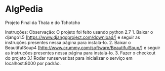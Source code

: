 AlgPedia
========

Projeto Final da Thata e do Tchotcho

Instruções:
	Observação: O projeto foi feito usando python 2.7
	1. Baixar o django1.5 [https://www.djangoproject.com/download/] e seguir as instruções presentes nessa página para instalá-lo.
	2. Baixar o BeautifulSoup4 [http://www.crummy.com/software/BeautifulSoup/] e seguir as instruções presentes nessa página para instalá-lo.
	3. Fazer o checkout do projeto 
		3.1 Rodar runserver.bat para inicializar o serviço em localhost:8000 por padrão.
